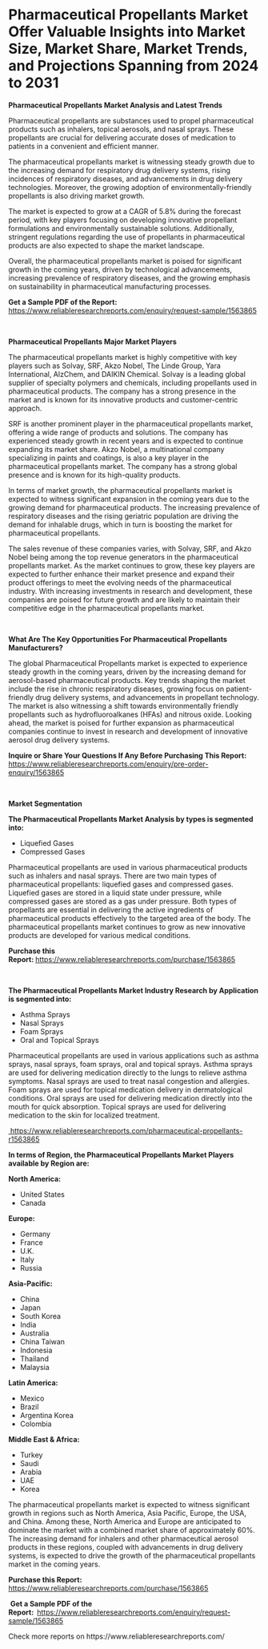 <p><h1>Pharmaceutical Propellants Market Offer Valuable Insights into Market Size, Market Share, Market Trends, and Projections Spanning from 2024 to 2031</h1></p><p><strong>Pharmaceutical Propellants Market Analysis and Latest Trends</strong></p>
<p><p>Pharmaceutical propellants are substances used to propel pharmaceutical products such as inhalers, topical aerosols, and nasal sprays. These propellants are crucial for delivering accurate doses of medication to patients in a convenient and efficient manner.</p><p>The pharmaceutical propellants market is witnessing steady growth due to the increasing demand for respiratory drug delivery systems, rising incidences of respiratory diseases, and advancements in drug delivery technologies. Moreover, the growing adoption of environmentally-friendly propellants is also driving market growth.</p><p>The market is expected to grow at a CAGR of 5.8% during the forecast period, with key players focusing on developing innovative propellant formulations and environmentally sustainable solutions. Additionally, stringent regulations regarding the use of propellants in pharmaceutical products are also expected to shape the market landscape.</p><p>Overall, the pharmaceutical propellants market is poised for significant growth in the coming years, driven by technological advancements, increasing prevalence of respiratory diseases, and the growing emphasis on sustainability in pharmaceutical manufacturing processes.</p></p>
<p><strong>Get a Sample PDF of the Report:&nbsp;</strong> <a href="https://www.reliableresearchreports.com/enquiry/request-sample/1563865">https://www.reliableresearchreports.com/enquiry/request-sample/1563865</a></p>
<p>&nbsp;</p>
<p><strong>Pharmaceutical Propellants Major Market Players</strong></p>
<p><p>The pharmaceutical propellants market is highly competitive with key players such as Solvay, SRF, Akzo Nobel, The Linde Group, Yara International, AlzChem, and DAIKIN Chemical. Solvay is a leading global supplier of specialty polymers and chemicals, including propellants used in pharmaceutical products. The company has a strong presence in the market and is known for its innovative products and customer-centric approach. </p><p>SRF is another prominent player in the pharmaceutical propellants market, offering a wide range of products and solutions. The company has experienced steady growth in recent years and is expected to continue expanding its market share. Akzo Nobel, a multinational company specializing in paints and coatings, is also a key player in the pharmaceutical propellants market. The company has a strong global presence and is known for its high-quality products.</p><p>In terms of market growth, the pharmaceutical propellants market is expected to witness significant expansion in the coming years due to the growing demand for pharmaceutical products. The increasing prevalence of respiratory diseases and the rising geriatric population are driving the demand for inhalable drugs, which in turn is boosting the market for pharmaceutical propellants.</p><p>The sales revenue of these companies varies, with Solvay, SRF, and Akzo Nobel being among the top revenue generators in the pharmaceutical propellants market. As the market continues to grow, these key players are expected to further enhance their market presence and expand their product offerings to meet the evolving needs of the pharmaceutical industry. With increasing investments in research and development, these companies are poised for future growth and are likely to maintain their competitive edge in the pharmaceutical propellants market.</p></p>
<p>&nbsp;</p>
<p><strong>What Are The Key Opportunities For Pharmaceutical Propellants Manufacturers?</strong></p>
<p><p>The global Pharmaceutical Propellants market is expected to experience steady growth in the coming years, driven by the increasing demand for aerosol-based pharmaceutical products. Key trends shaping the market include the rise in chronic respiratory diseases, growing focus on patient-friendly drug delivery systems, and advancements in propellant technology. The market is also witnessing a shift towards environmentally friendly propellants such as hydrofluoroalkanes (HFAs) and nitrous oxide. Looking ahead, the market is poised for further expansion as pharmaceutical companies continue to invest in research and development of innovative aerosol drug delivery systems.</p></p>
<p><strong>Inquire or Share Your Questions If Any Before Purchasing This Report:</strong> <a href="https://www.reliableresearchreports.com/enquiry/pre-order-enquiry/1563865">https://www.reliableresearchreports.com/enquiry/pre-order-enquiry/1563865</a></p>
<p>&nbsp;</p>
<p><strong>Market Segmentation</strong></p>
<p><strong>The Pharmaceutical Propellants Market Analysis by types is segmented into:</strong></p>
<p><ul><li>Liquefied Gases</li><li>Compressed Gases</li></ul></p>
<p><p>Pharmaceutical propellants are used in various pharmaceutical products such as inhalers and nasal sprays. There are two main types of pharmaceutical propellants: liquefied gases and compressed gases. Liquefied gases are stored in a liquid state under pressure, while compressed gases are stored as a gas under pressure. Both types of propellants are essential in delivering the active ingredients of pharmaceutical products effectively to the targeted area of the body. The pharmaceutical propellants market continues to grow as new innovative products are developed for various medical conditions.</p></p>
<p><strong>Purchase this Report:&nbsp;</strong><a href="https://www.reliableresearchreports.com/purchase/1563865">https://www.reliableresearchreports.com/purchase/1563865</a></p>
<p>&nbsp;</p>
<p><strong>The Pharmaceutical Propellants Market Industry Research by Application is segmented into:</strong></p>
<p><ul><li>Asthma Sprays</li><li>Nasal Sprays</li><li>Foam Sprays</li><li>Oral and Topical Sprays</li></ul></p>
<p><p>Pharmaceutical propellants are used in various applications such as asthma sprays, nasal sprays, foam sprays, oral and topical sprays. Asthma sprays are used for delivering medication directly to the lungs to relieve asthma symptoms. Nasal sprays are used to treat nasal congestion and allergies. Foam sprays are used for topical medication delivery in dermatological conditions. Oral sprays are used for delivering medication directly into the mouth for quick absorption. Topical sprays are used for delivering medication to the skin for localized treatment.</p></p>
<p><a href="https://www.reliableresearchreports.com/pharmaceutical-propellants-r1563865">&nbsp;https://www.reliableresearchreports.com/pharmaceutical-propellants-r1563865</a></p>
<p><strong>In terms of Region, the Pharmaceutical Propellants Market Players available by Region are:</strong></p>
<p>
    <p> <strong> North America: </strong>
        <ul>
            <li>United States</li>
            <li>Canada</li>
        </ul>
        </p> 
    <p> <strong> Europe: </strong>
        <ul>
            <li>Germany</li>
            <li>France</li>
            <li>U.K.</li>
            <li>Italy</li>
            <li>Russia</li>
        </ul>
        </p> 
    <p> <strong> Asia-Pacific: </strong>
        <ul>
            <li>China</li>
            <li>Japan</li>
            <li>South Korea</li>
            <li>India</li>
            <li>Australia</li>
            <li>China Taiwan</li>
            <li>Indonesia</li>
            <li>Thailand</li>
            <li>Malaysia</li>
        </ul>
        </p> 
    <p> <strong> Latin America: </strong>
        <ul>
            <li>Mexico</li>
            <li>Brazil</li>
            <li>Argentina Korea</li>
            <li>Colombia</li>
        </ul>
        </p> 
    <p> <strong> Middle East & Africa: </strong>
        <ul>
            <li>Turkey</li>
            <li>Saudi</li>
            <li>Arabia</li>
            <li>UAE</li>
            <li>Korea</li>
        </ul>
    </p>
    </p>
<p><p>The pharmaceutical propellants market is expected to witness significant growth in regions such as North America, Asia Pacific, Europe, the USA, and China. Among these, North America and Europe are anticipated to dominate the market with a combined market share of approximately 60%. The increasing demand for inhalers and other pharmaceutical aerosol products in these regions, coupled with advancements in drug delivery systems, is expected to drive the growth of the pharmaceutical propellants market in the coming years.</p></p>
<p><strong>Purchase this Report: </strong><a href="https://www.reliableresearchreports.com/purchase/1563865">https://www.reliableresearchreports.com/purchase/1563865</a></p>
<p>&nbsp;<strong>Get a Sample PDF of the Report:&nbsp;&nbsp;</strong><a href="https://www.reliableresearchreports.com/enquiry/request-sample/1563865">https://www.reliableresearchreports.com/enquiry/request-sample/1563865</a></p>
<p><strong></strong></p>
<p>Check more reports on https://www.reliableresearchreports.com/</p>